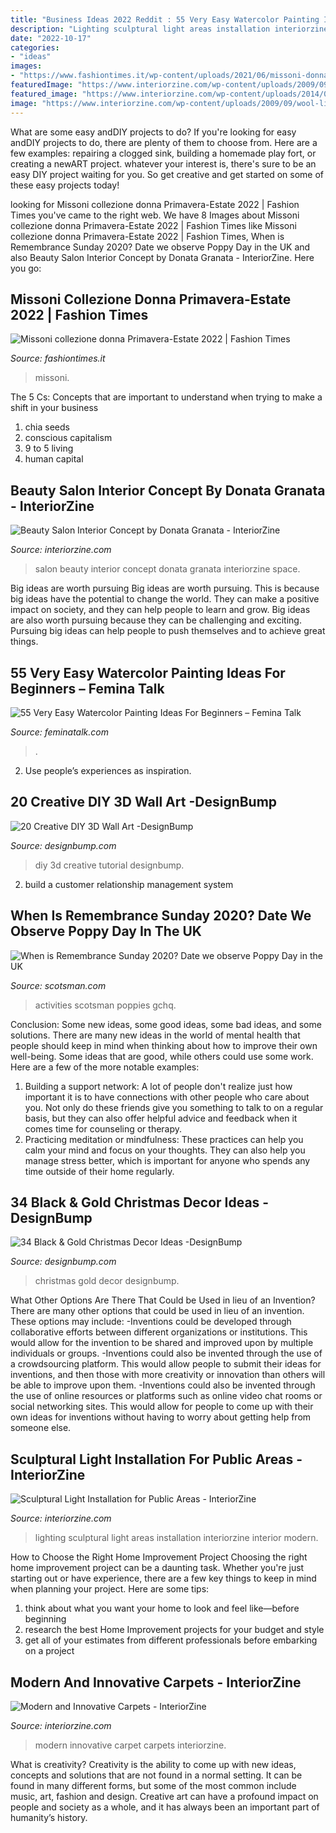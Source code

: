 ```yaml
---
title: "Business Ideas 2022 Reddit : 55 Very Easy Watercolor Painting Ideas For Beginners – Femina Talk"
description: "Lighting sculptural light areas installation interiorzine interior modern"
date: "2022-10-17"
categories:
- "ideas"
images:
- "https://www.fashiontimes.it/wp-content/uploads/2021/06/missoni-donna-nuova-collezione-primavera-estate-29-817x1024.jpg"
featuredImage: "https://www.interiorzine.com/wp-content/uploads/2009/09/wool-linen-carpet.jpg"
featured_image: "https://www.interiorzine.com/wp-content/uploads/2014/04/glass-metal-lighting-design.jpg"
image: "https://www.interiorzine.com/wp-content/uploads/2009/09/wool-linen-carpet.jpg"
---
```



What are some easy andDIY projects to do?
If you're looking for easy andDIY projects to do, there are plenty of them to choose from. Here are a few examples: repairing a clogged sink, building a homemade play fort, or creating a newART project. whatever your interest is, there's sure to be an easy DIY project waiting for you. So get creative and get started on some of these easy projects today!

	

		
looking for Missoni collezione donna Primavera-Estate 2022 | Fashion Times you've came to the right web. We have 8 Images about Missoni collezione donna Primavera-Estate 2022 | Fashion Times like Missoni collezione donna Primavera-Estate 2022 | Fashion Times, When is Remembrance Sunday 2020? Date we observe Poppy Day in the UK and also Beauty Salon Interior Concept by Donata Granata - InteriorZine. Here you go:
		
    
## Missoni Collezione Donna Primavera-Estate 2022 | Fashion Times

<img loading=lazy src="https://www.fashiontimes.it/wp-content/uploads/2021/06/missoni-donna-nuova-collezione-primavera-estate-29-817x1024.jpg" onerror="this.onerror=null;this.src='https://tse2.mm.bing.net/th?id=OIP.xwrAAH9KsLNDTOC7sLC3BQHaJS&amp;pid=15.1';" alt="Missoni collezione donna Primavera-Estate 2022 | Fashion Times">

_Source: fashiontimes.it_

>missoni. 

	

The 5 Cs: Concepts that are important to understand when trying to make a shift in your business
1. chia seeds
2. conscious capitalism
3. 9 to 5 living
4. human capital

    
## Beauty Salon Interior Concept By Donata Granata - InteriorZine

<img loading=lazy src="https://www.interiorzine.com/wp-content/uploads/2020/04/beauty-salon-interior-concept-5.jpg" onerror="this.onerror=null;this.src='https://tse4.mm.bing.net/th?id=OIP.eGywDb4pyKmvmkL2AXUSFgHaFR&amp;pid=15.1';" alt="Beauty Salon Interior Concept by Donata Granata - InteriorZine">

_Source: interiorzine.com_

>salon beauty interior concept donata granata interiorzine space. 

	

Big ideas are worth pursuing
Big ideas are worth pursuing. This is because big ideas have the potential to change the world. They can make a positive impact on society, and they can help people to learn and grow. Big ideas are also worth pursuing because they can be challenging and exciting. Pursuing big ideas can help people to push themselves and to achieve great things.

    
## 55 Very Easy Watercolor Painting Ideas For Beginners – Femina Talk

<img loading=lazy src="https://www.feminatalk.com/wp-content/uploads/2018/08/Very-Easy-Watercolor-Painting-Ideas-for-beginners00002.jpg" onerror="this.onerror=null;this.src='https://tse4.mm.bing.net/th?id=OIP.ohjgvPs_VJfWpOy9Ot9rdAHaLH&amp;pid=15.1';" alt="55 Very Easy Watercolor Painting Ideas For Beginners – Femina Talk">

_Source: feminatalk.com_

>. 

	

2. Use people’s experiences as inspiration.

    
## 20 Creative DIY 3D Wall Art -DesignBump

<img loading=lazy src="https://designbump.com/wp-content/uploads/2015/12/Christmas-DIY-3D-Wall-Art-Ideas-24.jpg" onerror="this.onerror=null;this.src='https://tse3.mm.bing.net/th?id=OIP._hGd1j0-HRHXsmpC-Q6TaAHaLP&amp;pid=15.1';" alt="20 Creative DIY 3D Wall Art -DesignBump">

_Source: designbump.com_

>diy 3d creative tutorial designbump. 

	

2. build a customer relationship management system

    
## When Is Remembrance Sunday 2020? Date We Observe Poppy Day In The UK

<img loading=lazy src="https://www.scotsman.com/webimg/b25lY21zOjgxOGY0OGM0LWQ2Y2QtNDdkNi1iNTc3LTcyNzAyZWNlN2Y0YjoxOWE0OTAxYi0zOThkLTRhMjQtOTY1Zi1mYTA3ODZmZDdlZTQ=.jpg" onerror="this.onerror=null;this.src='https://tse2.mm.bing.net/th?id=OIP.gh2iu1u-xgoWuV6p_uWqCwHaE8&amp;pid=15.1';" alt="When is Remembrance Sunday 2020? Date we observe Poppy Day in the UK">

_Source: scotsman.com_

>activities scotsman poppies gchq. 

	

Conclusion: Some new ideas, some good ideas, some bad ideas, and some solutions.
There are many new ideas in the world of mental health that people should keep in mind when thinking about how to improve their own well-being. Some ideas that are good, while others could use some work. Here are a few of the more notable examples: 
1) Building a support network: A lot of people don't realize just how important it is to have connections with other people who care about you. Not only do these friends give you something to talk to on a regular basis, but they can also offer helpful advice and feedback when it comes time for counseling or therapy. 
2) Practicing meditation or mindfulness: These practices can help you calm your mind and focus on your thoughts. They can also help you manage stress better, which is important for anyone who spends any time outside of their home regularly.

    
## 34 Black &amp; Gold Christmas Decor Ideas -DesignBump

<img loading=lazy src="https://designbump.com/wp-content/uploads/2015/12/Glittering-Black-And-Gold-Christmas-Decor-ideas-35.jpg" onerror="this.onerror=null;this.src='https://tse4.mm.bing.net/th?id=OIP.CMv3tFyXD20CmVa16TxfGwHaJ4&amp;pid=15.1';" alt="34 Black &amp; Gold Christmas Decor Ideas -DesignBump">

_Source: designbump.com_

>christmas gold decor designbump. 

	

What Other Options Are There That Could be Used in lieu of an Invention?
There are many other options that could be used in lieu of an invention. These options may include: 
-Inventions could be developed through collaborative efforts between different organizations or institutions. This would allow for the invention to be shared and improved upon by multiple individuals or groups. 
-Inventions could also be invented through the use of a crowdsourcing platform. This would allow people to submit their ideas for inventions, and then those with more creativity or innovation than others will be able to improve upon them. 
-Inventions could also be invented through the use of online resources or platforms such as online video chat rooms or social networking sites. This would allow for people to come up with their own ideas for inventions without having to worry about getting help from someone else.

    
## Sculptural Light Installation For Public Areas - InteriorZine

<img loading=lazy src="https://www.interiorzine.com/wp-content/uploads/2014/04/glass-metal-lighting-design.jpg" onerror="this.onerror=null;this.src='https://tse4.mm.bing.net/th?id=OIP.9hg4fBiT3K3wEzkhXW5ZEQHaJE&amp;pid=15.1';" alt="Sculptural Light Installation for Public Areas - InteriorZine">

_Source: interiorzine.com_

>lighting sculptural light areas installation interiorzine interior modern. 

	

How to Choose the Right Home Improvement Project
Choosing the right home improvement project can be a daunting task. Whether you're just starting out or have experience, there are a few key things to keep in mind when planning your project. Here are some tips: 
1. think about what you want your home to look and feel like—before beginning
2. research the best Home Improvement projects for your budget and style
3. get all of your estimates from different professionals before embarking on a project

    
## Modern And Innovative Carpets - InteriorZine

<img loading=lazy src="https://www.interiorzine.com/wp-content/uploads/2009/09/wool-linen-carpet.jpg" onerror="this.onerror=null;this.src='https://tse4.mm.bing.net/th?id=OIP.DlRMem2-ZzUjymeyI6O11gHaEA&amp;pid=15.1';" alt="Modern and Innovative Carpets - InteriorZine">

_Source: interiorzine.com_

>modern innovative carpet carpets interiorzine. 

	

What is creativity?
Creativity is the ability to come up with new ideas, concepts and solutions that are not found in a normal setting. It can be found in many different forms, but some of the most common include music, art, fashion and design. Creative art can have a profound impact on people and society as a whole, and it has always been an important part of humanity’s history.

